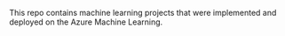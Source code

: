 This repo contains machine learning projects that were implemented and deployed on the Azure Machine Learning.

